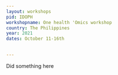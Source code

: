 ```yaml
---
layout: workshops
pid: IDOPH
workshopname: One health 'Omics workshop
country: The Philippines
year: 2021
dates: October 11-16th

   
---
```


Did something here